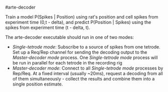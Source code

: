 #arte-decoder

Train a model P(Spikes | Position) using rat's position and cell spikes from experiment time (0,t - delta), and predict P(Position | Spikes) using the spikes from experiment time (t - delta, t).

The arte-decoder executable should run in one of two modes:

 - *Single-tetrode mode*: Subscribe to a source of spikes from one tetrode. Set up a Req/Rep channel for sending the decoding output to the *Master-decoder mode* process. One *Single-tetrode mode* process will be run in parallel for each tetrode in the recording rig
 - *Master-decoder mode*: Connect to all *Single-tetrode mode* processes by Rep/Req. At a fixed interval (usually ~20ms), request a decoding from all of them simultaneously - collect the results and combine them into a single position estimate.
